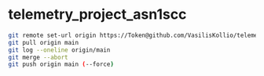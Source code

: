 # telemetry_project_asn1scc

```bash
git remote set-url origin https://Token@github.com/VasilisKollio/telemetry_project_asn1scc.git
git pull origin main  
git log --oneline origin/main 
git merge --abort 
git push origin main (--force)
```
